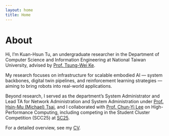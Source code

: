 ```yaml
---
layout: home
title: Home
---
```


# About
Hi, I’m Kuan-Hsun Tu, an undergraduate researcher in the Department of Computer Science and Information Engineering at National Taiwan University, advised by [Prof. Tsung-Wei Ke](https://twke18.github.io).

My research focuses on infrastructure for scalable embodied AI — system backbones, digital twin pipelines, and reinforcement learning strategies — aiming to bring robots into real-world applications.

Beyond research, I served as the department’s System Administrator and Lead TA for Network Administration and System Administration under [Prof. Hsin-Mu (Michael) Tsai](https://www.csie.ntu.edu.tw/~hsinmu/site/), and I collaborated with [Prof. Chun-Yi Lee](http://elsalab.ai/about) on High-Performance Computing, including competing in the Student Cluster Competition (SCC25) at [SC25](https://sc25.supercomputing.org).

For a detailed overview, see my [CV](assets/files/cv_single_page.pdf).

<!-- I also share occasional thoughts and updates here — feel free to [browse my posts](posts). -->
